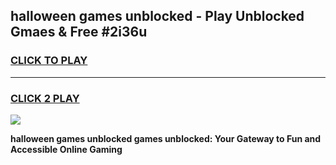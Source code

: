 
## halloween games unblocked - Play Unblocked Gmaes & Free #2i36u
<h3>
<a href="https://news.freeplayer.one?title=halloween_games_unblocked&ref=24F">CLICK TO PLAY</a></h3>
<hr>

<h3>
<a href="https://news.freeplayer.one?title=halloween_games_unblocked&ref=24F">CLICK 2 PLAY</a>
  
</h3>

<a href="https://news.freeplayer.one?title=halloween_games_unblocked&ref=24F/"><img src="https://clearcache.store/games.png"></a>


**halloween games unblocked games unblocked: Your Gateway to Fun and Accessible Online Gaming**
